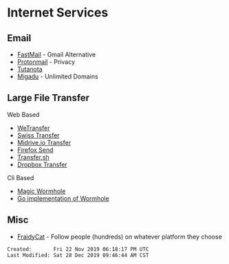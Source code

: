 # Internet Services

## Email

- [FastMail](https://www.fastmail.com/) - Gmail Alternative
- [Protonmail](https://protonmail.com/) - Privacy
- [Tutanota](https://tutanota.com/de/)
- [Migadu](https://www.migadu.com) - Unlimited Domains

## Large File Transfer

Web Based

- [WeTransfer](https://wetransfer.com/)
- [Swiss Transfer](https://swisstransfer.com/)
- [Midrive.io Transfer](https://transfer.midrive.io/)
- [Firefox Send](https://send.firefox.com/)
- [Transfer.sh](https://transfer.sh/)
- [Dropbox Transfer](https://www.dropbox.com/transfer/about)

Cli Based

- [Magic Wormhole](https://magic-wormhole.readthedocs.io/en/latest/)
- [Go implementation of
  Wormhole](https://github.com/psanford/wormhole-william)

## Misc

- [FraidyCat](https://fraidyc.at/) - Follow people (hundreds) on whatever
  platform they choose

```
Created:       Fri 22 Nov 2019 06:18:17 PM UTC
Last Modified: Sat 28 Dec 2019 09:46:44 AM CST
```

